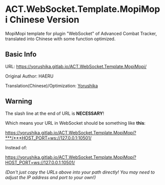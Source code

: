 # ACT.WebSocket.Template.MopiMopi Chinese Version
MopiMopi template for plugin "WebSocket" of Advanced Combat Tracker, translated into Chinese with some function optimized.

## Basic Info

URL: https://yorushika.gitlab.io/ACT.WebSocket.Template.MopiMopi/

Original Author: HAERU

Translation(Chinese)/Optimization: [Yorushika](mailto:jeremiahshi@outlook.com)

## Warning

The slash line at the end of URL is **NECESSARY**! 

Which means your URL in WebSocket should be something like **this**: 

https://yorushika.gitlab.io/ACT.WebSocket.Template.MopiMopi?***/***HOST_PORT=ws://127.0.0.1:10501/

Instead of:

https://yorushika.gitlab.io/ACT.WebSocket.Template.MopiMopi?HOST_PORT=ws://127.0.0.1:10501/

*(Don't just copy the URLs above into your path directly! You may need to adjust the IP address and port to your own!)*